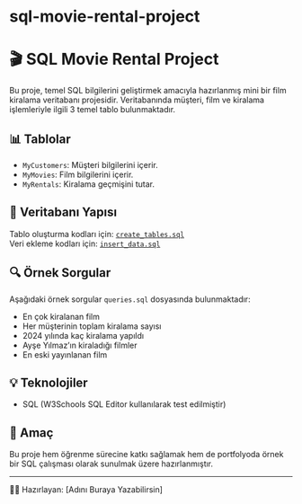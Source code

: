 # sql-movie-rental-project
# 🎬 SQL Movie Rental Project

Bu proje, temel SQL bilgilerini geliştirmek amacıyla hazırlanmış mini bir film kiralama veritabanı projesidir. Veritabanında müşteri, film ve kiralama işlemleriyle ilgili 3 temel tablo bulunmaktadır.

## 📊 Tablolar

- `MyCustomers`: Müşteri bilgilerini içerir.
- `MyMovies`: Film bilgilerini içerir.
- `MyRentals`: Kiralama geçmişini tutar.

## 🧱 Veritabanı Yapısı

Tablo oluşturma kodları için: [`create_tables.sql`](./create_tables.sql)  
Veri ekleme kodları için: [`insert_data.sql`](./insert_data.sql)

## 🔍 Örnek Sorgular

Aşağıdaki örnek sorgular `queries.sql` dosyasında bulunmaktadır:

- En çok kiralanan film
- Her müşterinin toplam kiralama sayısı
- 2024 yılında kaç kiralama yapıldı
- Ayşe Yılmaz’ın kiraladığı filmler
- En eski yayınlanan film

## 💡 Teknolojiler

- SQL (W3Schools SQL Editor kullanılarak test edilmiştir)

## 📌 Amaç

Bu proje hem öğrenme sürecine katkı sağlamak hem de portfolyoda örnek bir SQL çalışması olarak sunulmak üzere hazırlanmıştır.

---

🧑‍💻 Hazırlayan: [Adını Buraya Yazabilirsin]
